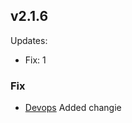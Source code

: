 ## v2.1.6
Updates:
  * Fix: 1

### Fix
- [Devops](https://bridgerpay.atlassian.net/browse/Devops) Added changie
